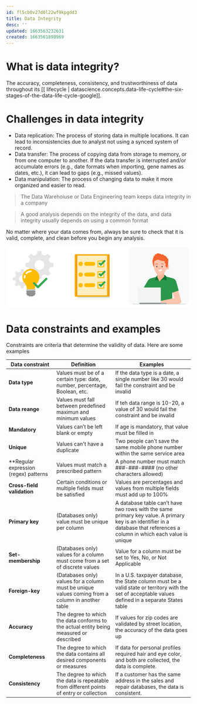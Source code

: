 ```yaml
---
id: fl5cb0v27d0l22wf9kpgdd3
title: Data Integrity
desc: ''
updated: 1663563232631
created: 1663561898969
---
```


# What is data integrity?

The accuracy, completeness, consistency, and trustworthiness of data throughout its [[ lifecycle | datascience.concepts.data-life-cycle#the-six-stages-of-the-data-life-cycle-google]].

# Challenges in data integrity

- Data replication: The process of storing data in multiple locations. It can lead to inconsistencies due to analyst not using a synced system of record.
- Data transfer: The process of copying data from storage to memory, or from one computer to another. If the data transfer is interrupted and/or accumulate errors (e.g., date formats when importing, gene names as dates, etc.), it can lead to gaps (e.g., missed values).
- Data manipulation: The process of changing data to make it more organized and easier to read.

> The Data Warehoiuse or Data Engineering team keeps data integrity in a company

> A good analysis depends on the integrity of the data, and data integrity usually depends on using a common format

No matter where your data comes from, always be sure to check that it is valid, complete, and clean before you begin any analysis.

![](/assets/images/2022-09-18-21-43-47.png)

# Data constraints and examples

Constraints are criteria that determine the validity of data. Here are some examples

| Data constraint | Definition | Examples
|-|-|-|
**Data type**| Values must be of a certain type: date, number, percentage, Boolean, etc.| If the data type is a date, a single number like 30 would fail the constraint and be invalid|
**Data reange** | Values must fall between predefined maximun and minimum values | If teh data range is 10-20, a value of 30 would fail the constraint and be invalid|
**Mandatory**|Values can’t be left blank or empty | If age is mandatory, that value must be filled in|
**Unique** | Values can't have a duplicate | Two people can't save the same mobile phone number within the same service area|
**Regular expression (regex) patterns| Values must match a prescribed pattern| A phone number must match ###-###-#### (no other characters allowed)|
**Cross-field validation** | Certain conditions or multiple fields must be satisfied| Values are percentages and values from multiple fields must add up to 100%|
**Primary key**|(Databases only) value must be unique per column|A database table can’t have two rows with the same primary key value. A primary key is an identifier in a database that references a column in which each value is unique|
**Set-membership**|(Databases only) values for a column must come from a set of discrete values |Value for a column must be set to Yes, No, or Not Applicable|
**Foreign-key**|(Databases only) values for a column must be unique values coming from a column in another table|In a U.S. taxpayer database, the State column must be a valid state or territory with the set of acceptable values defined in a separate States table|
**Accuracy** | The degree to which the data conforms to the actual entity being measured or described|If values for zip codes are validated by street location, the accuracy of the data goes up|
**Completeness**|The degree to which the data contains all desired components or measures|If data for personal profiles required hair and eye color, and both are collected, the data is complete.|
**Consistency**|The degree to which the data is repeatable from different points of entry or collection| If a customer has the same address in the sales and repair databases, the data is consistent.
